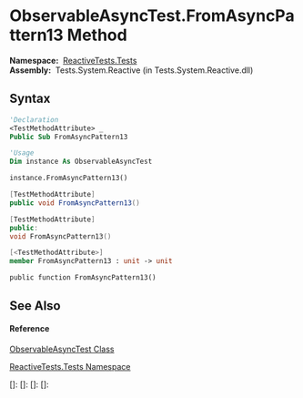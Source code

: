 # ObservableAsyncTest.FromAsyncPattern13 Method

**Namespace:**  [ReactiveTests.Tests](ReactiveTests.Tests\ReactiveTests.Tests.md)  
**Assembly:**  Tests.System.Reactive (in Tests.System.Reactive.dll)

## Syntax

```vb
'Declaration
<TestMethodAttribute> _
Public Sub FromAsyncPattern13
```

```vb
'Usage
Dim instance As ObservableAsyncTest

instance.FromAsyncPattern13()
```

```csharp
[TestMethodAttribute]
public void FromAsyncPattern13()
```

```c++
[TestMethodAttribute]
public:
void FromAsyncPattern13()
```

```fsharp
[<TestMethodAttribute>]
member FromAsyncPattern13 : unit -> unit 
```

```jscript
public function FromAsyncPattern13()
```

## See Also

#### Reference

[ObservableAsyncTest Class](ObservableAsyncTest\ObservableAsyncTest.md)

[ReactiveTests.Tests Namespace](ReactiveTests.Tests\ReactiveTests.Tests.md)

[]: 
[]: 
[]: 
[]: 